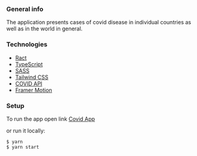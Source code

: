 ### General info

The application presents cases of covid disease in individual countries as well as in the world in general.

### Technologies

- [Ract](https://create-react-app.dev/docs/adding-typescript)
- [TypeScript](https://www.typescriptlang.org)
- [SASS](https://sass-lang.com)
- [Tailwind CSS](https://tailwindcss.com)
- [COVID API](https://github.com/javieraviles/covidAPI)
- [Framer Motion](https://www.framer.com/docs/introduction)

### Setup

To run the app open link [Covid App](https://netlify-covid-app.netlify.app)

or run it locally:

```
$ yarn
$ yarn start
```
